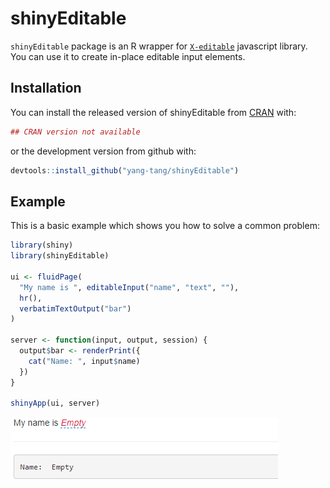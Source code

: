 # shinyEditable

`shinyEditable` package is an R wrapper for [`X-editable`](https://github.com/vitalets/x-editable) javascript library. You can use it to create in-place editable input elements.

## Installation

You can install the released version of shinyEditable from [CRAN](https://CRAN.R-project.org) with:

``` r
## CRAN version not available
```
or the development version from github with:

``` r
devtools::install_github("yang-tang/shinyEditable")
```

## Example

This is a basic example which shows you how to solve a common problem:

``` r
library(shiny)
library(shinyEditable)

ui <- fluidPage(
  "My name is ", editableInput("name", "text", ""),
  hr(),
  verbatimTextOutput("bar")
)

server <- function(input, output, session) {
  output$bar <- renderPrint({
    cat("Name: ", input$name)
  })
}

shinyApp(ui, server)
```

![](fig/example1.gif)
